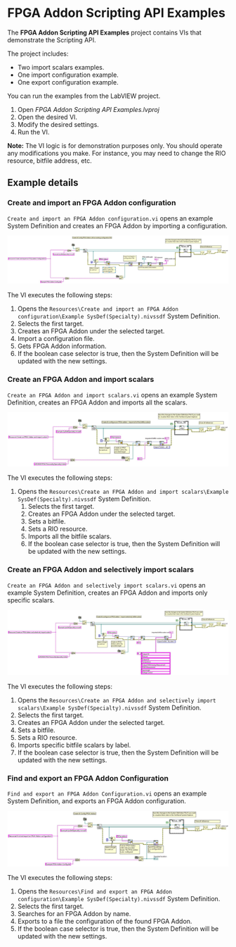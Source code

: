 # FPGA Addon Scripting API Examples
The **FPGA Addon Scripting API Examples** project contains VIs that demonstrate the Scripting API.

The project includes:
- Two import scalars examples.
- One import configuration example.
- One export configuration example.

You can run the examples from the LabVIEW project.
1. Open *FPGA Addon Scripting API Examples.lvproj*
1. Open the desired VI.
1. Modify the desired settings.
1. Run the VI.

**Note:** The VI logic is for demonstration purposes only. You should operate any modifications you make. For instance, you may need to change the RIO resource, bitfile address,  etc.

## Example details

### Create and import an FPGA Addon configuration

`Create and import an FPGA Addon configuration.vi` opens an example System Definition and creates an FPGA Addon by importing a configuration.

![Create and import an FPGA Addon configuration](./Images/CreateAndImportAnFpgaAddonConfiguration.JPG)

The VI executes the following steps:
   1. Opens the `Resources\Create and import an FPGA Addon configuration\Example SysDef(Specialty).nivssdf` System Definition.
   1. Selects the first target.
   1. Creates an FPGA Addon under the selected target.
   1. Import a configuration file.
   1. Gets FPGA Addon information.
   1. If the boolean case selector is true, then the System Definition will be updated with the new settings.

### Create an FPGA Addon and import scalars

`Create an FPGA Addon and import scalars.vi` opens an example System Definition, creates an FPGA Addon and imports all the scalars.

![Create an FPGA Addon and import scalars](./Images/CreateAnFpgaAddonAndImportScalars.JPG)

The VI executes the following steps:
1. Opens the `Resources\Create an FPGA Addon and import scalars\Example SysDef(Specialty).nivssdf` System Definition.
   1. Selects the first target.
   1. Creates an FPGA Addon under the selected target.
   1. Sets a bitfile.
   1. Sets a RIO resource.
   1. Imports all the bitfile scalars.
   1. If the boolean case selector is true, then the System Definition will be updated with the new settings.

### Create an FPGA Addon and selectively import scalars

`Create an FPGA Addon and selectively import scalars.vi` opens an example System Definition, creates an FPGA Addon and imports only specific scalars.

![Create an FPGA Addon and selectively import scalars](./Images/CreateAnFpgaAddonAndSelectivelyImportScalars.JPG)

The VI executes the following steps:
   1. Opens the `Resources\Create an FPGA Addon and selectively import scalars\Example SysDef(Specialty).nivssdf` System Definition.
   1. Selects the first target.
   1. Creates an FPGA Addon under the selected target.
   1. Sets a bitfile.
   1. Sets a RIO resource.
   1. Imports specific bitfile scalars by label.
   1. If the boolean case selector is true, then the System Definition will be updated with the new settings.
   
### Find and export an FPGA Addon Configuration

`Find and export an FPGA Addon Configuration.vi` opens an example System Definition, and exports an FPGA Addon configuration.

![Find and export an FPGA Addon Configuration](./Images/FindAndExportAnFpgaAddonConfiguration.JPG)

The VI executes the following steps:
   1. Opens the `Resources\Find and export an FPGA Addon configuration\Example SysDef(Specialty).nivssdf` System Definition.
   1. Selects the first target.
   1. Searches for an FPGA Addon by name.
   1. Exports to a file the configuration of the found FPGA Addon.
   1. If the boolean case selector is true, then the System Definition will be updated with the new settings.